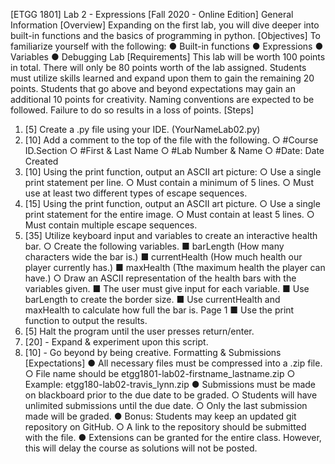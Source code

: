 [ETGG 1801] Lab 2 - Expressions
[Fall 2020 - Online Edition]
General Information
[Overview]
Expanding on the first lab, you will dive deeper into built-in functions and the basics of programming in
python.
[Objectives]
To familiarize yourself with the following:
● Built-in functions
● Expressions
● Variables
● Debugging
Lab
[Requirements]
This lab will be worth 100 points in total. There will only be 80 points worth of the lab assigned.
Students must utilize skills learned and expand upon them to gain the remaining 20 points. Students
that go above and beyond expectations may gain an additional 10 points for creativity.
Naming conventions are expected to be followed. Failure to do so results in a loss of points.
[Steps]
1. [5] Create a .py file using your IDE. (YourNameLab02.py)
2. [10] Add a comment to the top of the file with the following.
○ #Course ID.Section
○ #First & Last Name
○ #Lab Number & Name
○ #Date: Date Created
3. [10] Using the print function, output an ASCII art picture:
○ Use a single print statement per line.
○ Must contain a minimum of 5 lines.
○ Must use at least two different types of escape sequences.
4. [15] Using the print function, output an ASCII art picture.
○ Use a single print statement for the entire image.
○ Must contain at least 5 lines.
○ Must contain multiple escape sequences.
5. [35] Utilize keyboard input and variables to create an interactive health bar.
○ Create the following variables.
■ barLength (How many characters wide the bar is.)
■ currentHealth (How much health our player currently has.)
■ maxHealth (Tthe maximum health the player can have.)
○ Draw an ASCII representation of the health bars with the variables given.
■ The user must give input for each variable.
■ Use barLength to create the border size.
■ Use currentHealth and maxHealth to calculate how full the bar is.
Page 1
■ Use the print function to output the results.
6. [5] Halt the program until the user presses return/enter.
7. [20] - Expand & experiment upon this script.
8. [10] - Go beyond by being creative.
Formatting & Submissions
[Expectations]
● All necessary files must be compressed into a .zip file.
○ File name should be etgg1801-lab02-firstname_lastname.zip
○ Example: etgg180-lab02-travis_lynn.zip
● Submissions must be made on blackboard prior to the due date to be graded.
○ Students will have unlimited submissions until the due date.
○ Only the last submission made will be graded.
● Bonus: Students may keep an updated git repository on GitHub.
○ A link to the repository should be submitted with the file.
● Extensions can be granted for the entire class. However, this will delay the course as solutions
will not be posted.
